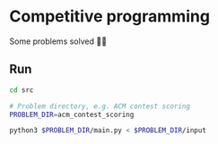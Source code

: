 # Competitive programming
Some problems solved 🏇🏽

## Run
```bash
cd src

# Problem directory, e.g. ACM contest scoring
PROBLEM_DIR=acm_contest_scoring

python3 $PROBLEM_DIR/main.py < $PROBLEM_DIR/input
```